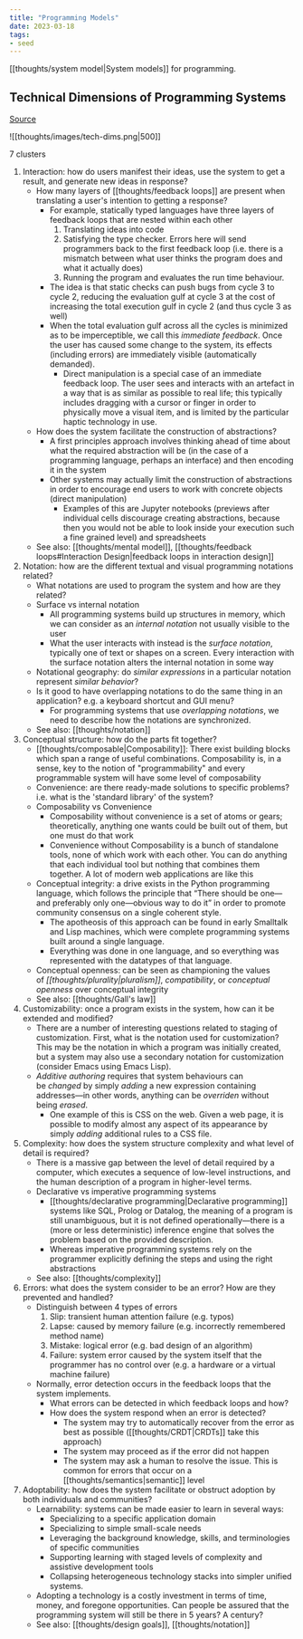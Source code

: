 ```yaml
---
title: "Programming Models"
date: 2023-03-18
tags:
- seed
---
```


[[thoughts/system model|System models]] for programming.

## Technical Dimensions of Programming Systems
[Source](https://tomasp.net/techdims/)

![[thoughts/images/tech-dims.png|500]]

7 clusters
1. Interaction: how do users manifest their ideas, use the system to get a result, and generate new ideas in response?
	- How many layers of [[thoughts/feedback loops]] are present when translating a user's intention to getting a response?
		- For example, statically typed languages have three layers of feedback loops that are nested within each other
			1. Translating ideas into code
			2. Satisfying the type checker. Errors here will send programmers back to the first feedback loop (i.e. there is a mismatch between what user thinks the program does and what it actually does)
			3. Running the program and evaluates the run time behaviour.
		- The idea is that static checks can push bugs from cycle 3 to cycle 2, reducing the evaluation gulf at cycle 3 at the cost of increasing the total execution gulf in cycle 2 (and thus cycle 3 as well)
		- When the total evaluation gulf across all the cycles is minimized as to be imperceptible, we call this *immediate feedback*. Once the user has caused some change to the system, its effects (including errors) are immediately visible (automatically demanded).
			- Direct manipulation is a special case of an immediate feedback loop. The user sees and interacts with an artefact in a way that is as similar as possible to real life; this typically includes dragging with a cursor or finger in order to physically move a visual item, and is limited by the particular haptic technology in use.
	- How does the system facilitate the construction of abstractions?
		- A first principles approach involves thinking ahead of time about what the required abstraction will be (in the case of a programming language, perhaps an interface) and then encoding it in the system
		- Other systems may actually limit the construction of abstractions in order to encourage end users to work with concrete objects (direct manipulation)
			- Examples of this are Jupyter notebooks (previews after individual cells discourage creating abstractions, because then you would not be able to look inside your execution such a fine grained level) and spreadsheets 
	- See also: [[thoughts/mental model]], [[thoughts/feedback loops#Interaction Design|feedback loops in interaction design]]
2. Notation: how are the different textual and visual programming notations related?
	- What notations are used to program the system and how are they related?
	- Surface vs internal notation
		- All programming systems build up structures in memory, which we can consider as an _internal notation_ not usually visible to the user
		- What the user interacts with instead is the _surface notation_, typically one of text or shapes on a screen. Every interaction with the surface notation alters the internal notation in some way
	- Notational geography: do _similar expressions_ in a particular notation represent _similar behavior_?
	- Is it good to have overlapping notations to do the same thing in an application? e.g. a keyboard shortcut and GUI menu?
		- For programming systems that use _overlapping notations_, we need to describe how the notations are synchronized.
	- See also: [[thoughts/notation]]
3. Conceptual structure: how do the parts fit together? 
	- [[thoughts/composable|Composability]]: There exist building blocks which span a range of useful combinations. Composability is, in a sense, key to the notion of "programmability" and every programmable system will have some level of composability
	- Convenience: are there ready-made solutions to specific problems? i.e. what is the 'standard library' of the system?
	- Composability vs Convenience
		- Composability without convenience is a set of atoms or gears; theoretically, anything one wants could be built out of them, but one must do that work
		- Convenience without Composability is a bunch of standalone tools, none of which work with each other. You can do anything that each individual tool but nothing that combines them together. A lot of modern web applications are like this
	- Conceptual integrity: a drive exists in the Python programming language, which follows the principle that “There should be one—and preferably only one—obvious way to do it” in order to promote community consensus on a single coherent style.
		- The apotheosis of this approach can be found in early Smalltalk and Lisp machines, which were complete programming systems built around a single language.
		- Everything was done in one language, and so everything was represented with the datatypes of that language.
	- Conceptual openness: can be seen as championing the values of _[[thoughts/plurality|pluralism]]_, _compatibility_, or _conceptual openness_ over conceptual integrity
	- See also: [[thoughts/Gall's law]]
4. Customizability: once a program exists in the system, how can it be extended and modified?
	- There are a number of interesting questions related to staging of customization. First, what is the notation used for customization? This may be the notation in which a program was initially created, but a system may also use a secondary notation for customization (consider Emacs using Emacs Lisp).
	- _Additive authoring_ requires that system behaviours can be _changed_ by simply _adding_ a new expression containing addresses—in other words, anything can be _overriden_ without being _erased_.
		- One example of this is CSS on the web. Given a web page, it is possible to modify almost any aspect of its appearance by simply _adding_ additional rules to a CSS file.
5. Complexity: how does the system structure complexity and what level of detail is required?
	- There is a massive gap between the level of detail required by a computer, which executes a sequence of low-level instructions, and the human description of a program in higher-level terms.
	- Declarative vs imperative programming systems
		- [[thoughts/declarative programming|Declarative programming]] systems like SQL, Prolog or Datalog, the meaning of a program is still unambiguous, but it is not defined operationally—there is a (more or less deterministic) inference engine that solves the problem based on the provided description.
		- Whereas imperative programming systems rely on the programmer explicitly defining the steps and using the right abstractions
	- See also: [[thoughts/complexity]]
6. Errors: what does the system consider to be an error? How are they prevented and handled?
	- Distinguish between 4 types of errors
		1. Slip: transient human attention failure (e.g. typos)
		2. Lapse: caused by memory failure (e.g. incorrectly remembered method name)
		3. Mistake: logical error (e.g. bad design of an algorithm)
		4. Failure: system error caused by the system itself that the programmer has no control over (e.g. a hardware or a virtual machine failure)
	- Normally, error detection occurs in the feedback loops that the system implements.
		- What errors can be detected in which feedback loops and how?
		- How does the system respond when an error is detected?
			- The system may try to automatically recover from the error as best as possible ([[thoughts/CRDT|CRDTs]] take this approach)
			- The system may proceed as if the error did not happen
			- The system may ask a human to resolve the issue. This is common for errors that occur on a [[thoughts/semantics|semantic]] level
7. Adoptability: how does the system facilitate or obstruct adoption by both individuals and communities?
	- Learnability: systems can be made easier to learn in several ways:
		- Specializing to a specific application domain
		- Specializing to simple small-scale needs
		- Leveraging the background knowledge, skills, and terminologies of specific communities
		- Supporting learning with staged levels of complexity and assistive development tools
		- Collapsing heterogeneous technology stacks into simpler unified systems.
	- Adopting a technology is a costly investment in terms of time, money, and foregone opportunities. Can people be assured that the programming system will still be there in 5 years? A century?
	- See also: [[thoughts/design goals]], [[thoughts/notation]]